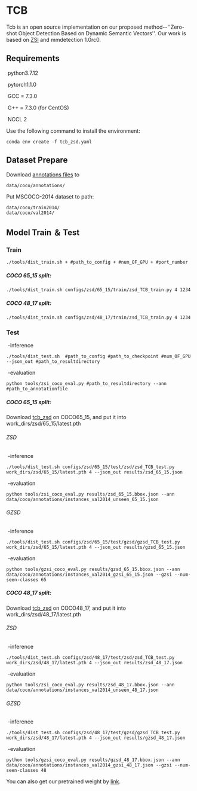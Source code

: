 # TCB

Tcb is an open source implementation on our proposed method--''Zero-shot Object Detection Based on Dynamic Semantic Vectors''. Our work is based on [ZSI](https://github.com/zhengye1995/Zero-shot-Instance-Segmentation) and mmdetection 1.0rc0.

## Requirements

​	python3.7.12

​	pytorch1.1.0

​	GCC = 7.3.0

​	G++ = 7.3.0  (for CentOS) 

​	NCCL 2

Use the following command to install the environment:

```shell
conda env create -f tcb_zsd.yaml
```

## Dataset Prepare

Download  [annotations files](https://drive.google.com/drive/folders/1-7YCeapy6aOBszYFTBmIKSsPfyvZPKGl?usp=sharing) to

```
data/coco/annotations/
```

Put MSCOCO-2014 dataset to path:

```
data/coco/train2014/
data/coco/val2014/
```

## Model Train ＆ Test

### Train

```
./tools/dist_train.sh + #path_to_config + #num_OF_GPU + #port_number
```

##### COCO 65_15 split:

```
./tools/dist_train.sh configs/zsd/65_15/train/zsd_TCB_train.py 4 1234
```

##### COCO 48_17 split:

```
./tools/dist_train.sh configs/zsd/48_17/train/zsd_TCB_train.py 4 1234
```

### Test

​	-inference

```
./tools/dist_test.sh  #path_to_config #path_to_checkpoint #num_OF_GPU --json_out #path_to_resultdirectory
```

​	-evaluation

```
python tools/zsi_coco_eval.py #path_to_resultdirectory --ann #path_to_annotationfile
```

##### COCO 65_15 split:

Download [tcb_zsd](https://drive.google.com/drive/folders/1uFb6YfC99js_N4LfRcGCqRTuGQ6pSgYq?usp=sharing) on COCO65_15, and put it into work_dirs/zsd/65_15/latest.pth

###### ZSD

​	-inference

```
./tools/dist_test.sh configs/zsd/65_15/test/zsd/zsd_TCB_test.py work_dirs/zsd/65_15/latest.pth 4 --json_out results/zsd_65_15.json
```

​	-evaluation

```
python tools/zsi_coco_eval.py results/zsd_65_15.bbox.json --ann data/coco/annotations/instances_val2014_unseen_65_15.json
```

###### GZSD

​	-inference

```
./tools/dist_test.sh configs/zsd/65_15/test/gzsd/gzsd_TCB_test.py work_dirs/zsd/65_15/latest.pth 4 --json_out results/gzsd_65_15.json
```

​	-evaluation

```
python tools/gzsi_coco_eval.py results/gzsd_65_15.bbox.json --ann data/coco/annotations/instances_val2014_gzsi_65_15.json --gzsi --num-seen-classes 65
```

##### COCO 48_17 split:

Download [tcb_zsd](https://drive.google.com/drive/folders/1uFb6YfC99js_N4LfRcGCqRTuGQ6pSgYq?usp=sharing) on COCO48_17, and put it into work_dirs/zsd/48_17/latest.pth

###### ZSD

​	-inference

```
./tools/dist_test.sh configs/zsd/48_17/test/zsd/zsd_TCB_test.py work_dirs/zsd/48_17/latest.pth 4 --json_out results/zsd_48_17.json
```

​	-evaluation

```
python tools/zsi_coco_eval.py results/zsd_48_17.bbox.json --ann data/coco/annotations/instances_val2014_unseen_48_17.json 
```

###### GZSD

​	-inference

```
./tools/dist_test.sh configs/zsd/48_17/test/gzsd/gzsd_TCB_test.py work_dirs/zsd/48_17/latest.pth 4 --json_out results/gzsd_48_17.json
```

​	-evaluation

```
python tools/gzsi_coco_eval.py results/gzsd_48_17.bbox.json --ann data/coco/annotations/instances_val2014_gzsi_48_17.json --gzsi --num-seen-classes 48
```
You can also get our pretrained weight by [link](https://pan.baidu.com/s/19GAsPeuAIC8D1L4BbqqhfA?pwd=07vr).
